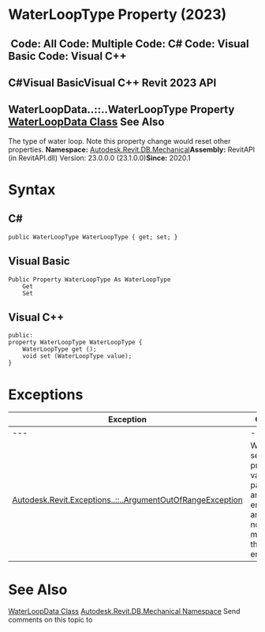 # WaterLoopType Property (2023)

﻿
 Code: All Code: Multiple Code: C# Code: Visual Basic Code: Visual C++   
---  
C#Visual BasicVisual C++
Revit 2023 API  
---  
WaterLoopData..::..WaterLoopType Property   
[WaterLoopData Class](2860db31-4947-5332-27c2-fac4caf7cc12.md "WaterLoopData Class") See Also  
---  
The type of water loop. Note this property change would reset other properties. 
**Namespace:** [Autodesk.Revit.DB.Mechanical](0eafd899-5912-56fd-94b1-d286156e26fc.md "Autodesk.Revit.DB.Mechanical Namespace")**Assembly:** RevitAPI (in RevitAPI.dll) Version: 23.0.0.0 (23.1.0.0)**Since:** 2020.1 
# Syntax
C#  
---  
```text
public WaterLoopType WaterLoopType { get; set; }
```
  
Visual Basic  
---  
```text
Public Property WaterLoopType As WaterLoopType
	Get
	Set
```
  
Visual C++  
---  
```text
public:
property WaterLoopType WaterLoopType {
	WaterLoopType get ();
	void set (WaterLoopType value);
}
```
  
# Exceptions
| Exception | Condition |
| --- | --- |
| --- | --- |
| [Autodesk.Revit.Exceptions..::..ArgumentOutOfRangeException](60f148c9-ece0-a6bb-4e12-bb4a9c8c8a24.md "ArgumentOutOfRangeException Class") | When setting this property: A value passed for an enumeration argument is not a member of that enumeration |

# See Also
[WaterLoopData Class](2860db31-4947-5332-27c2-fac4caf7cc12.md "WaterLoopData Class")
[Autodesk.Revit.DB.Mechanical Namespace](0eafd899-5912-56fd-94b1-d286156e26fc.md "Autodesk.Revit.DB.Mechanical Namespace")
Send comments on this topic to 